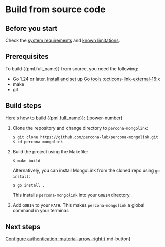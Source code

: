 # Build from source code

## Before you start

Check the [system requirements](../system-requirements.md)  and [known limitations](../limitations.md).

## Prerequisites

To build {{pml.full_name}} from source, you need the following:

- Go 1.24 or later. [Install and set up Go tools :octicons-link-external-16:](https://golang.org/doc/install)x
- make
- git

## Build steps

Here's how to build {{pml.full_name}}:
{.power-number}

1. Clone the repository and change directory to `percona-mongolink`:

    ```{.bash data-prompt="$"}
    $ git clone https://github.com/percona-lab/percona-mongolink.git
    $ cd percona-mongolink
    ```

2. Build the project using the Makefile:

    ```{.bash data-prompt="$"}
    $ make build
    ```

    Alternatively, you can install MongoLink from the cloned repo using `go install`:

    ```{.bash data-prompt="$"}
    $ go install .
    ```

    This installs `percona-mongolink` into your `GOBIN` directory. 

3. Add `GOBIN` to your `PATH`. This makes `percona-mongolink` a global command in your terminal.

## Next steps

[Configure authentication :material-arrow-right:](authentication.md){.md-button}